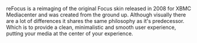 reFocus is a reimaging of the original Focus skin released in 2008 for XBMC Mediacenter and was created from the ground up. Although visually there are a lot of differences it shares the same philosophy as it's predecessor. Which is to provide a clean, minimalistic and smooth user experience, putting your media at the center of your experience.
